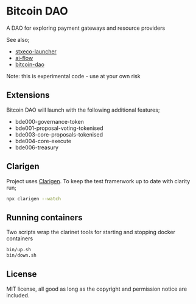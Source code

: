 # Bitcoin DAO

A DAO for exploring payment gateways and resource providers

See also;

- [stxeco-launcher](https://github.com/radicleart/stxeco-launcher)
- [ai-flow](https://github.com/radicleart/ai-flow)
- [bitcoin-dao](https://github.com/radicleart/bitcoin-dao)

Note: this is experimental code - use at your own risk

## Extensions

Bitcoin DAO will launch with the following additional features;

- bde000-governance-token
- bde001-proposal-voting-tokenised
- bde003-core-proposals-tokenised
- bde004-core-execute
- bde006-treasury

## Clarigen

Project uses [Clarigen](https://www.clarigen.dev/docs/documentation). To keep the test framerwork up to date with clarity run;

```bash
npx clarigen --watch
```

## Running containers

Two scripts wrap the clarinet tools for starting and stopping docker containers

```bash
bin/up.sh
bin/down.sh
```

## License

MIT license, all good as long as the copyright and permission notice are included.
